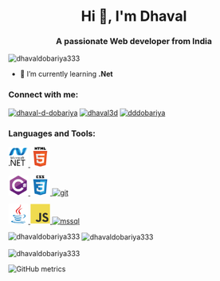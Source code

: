 <h1 align="center">Hi 👋, I'm Dhaval</h1>
<h3 align="center">A passionate Web developer from India</h3>

<p align="left"> <img src="https://komarev.com/ghpvc/?username=dhavaldobariya333&label=Profile%20views&color=0e75b6&style=flat" alt="dhavaldobariya333" /> </p>

- 🌱 I’m currently learning **.Net**

<h3 align="left">Connect with me:</h3>
<p align="left">
<a href="https://linkedin.com/in/dhaval-d-dobariya" target="blank"><img align="center" src="https://raw.githubusercontent.com/rahuldkjain/github-profile-readme-generator/master/src/images/icons/Social/linked-in-alt.svg" alt="dhaval-d-dobariya" height="30" width="40" /></a>
<a href="https://dev.to/dhaval3d" target="blank"><img align="center" src="https://raw.githubusercontent.com/rahuldkjain/github-profile-readme-generator/master/src/images/icons/Social/devto.svg" alt="dhaval3d" height="30" width="40" /></a>
<a href="https://twitter.com/dddobariya" target="blank"><img align="center" src="https://raw.githubusercontent.com/rahuldkjain/github-profile-readme-generator/master/src/images/icons/Social/twitter.svg" alt="dddobariya" height="30" width="40" /></a>
</p>

<h3 align="left">Languages and Tools:</h3>
 <a href="https://dotnet.microsoft.com/" target="_blank" rel="noreferrer"> <img src="https://raw.githubusercontent.com/devicons/devicon/master/icons/dot-net/dot-net-original-wordmark.svg" alt="dotnet" width="40" height="40"/> </a> <a href="https://www.w3.org/html/" target="_blank" rel="noreferrer"> <img src="https://raw.githubusercontent.com/devicons/devicon/master/icons/html5/html5-original-wordmark.svg" alt="html5" width="40" height="40"/> </a> 
<p align="left"> <a href="https://www.w3schools.com/cs/" target="_blank" rel="noreferrer"> 
<img src="https://raw.githubusercontent.com/devicons/devicon/master/icons/csharp/csharp-original.svg" alt="csharp" width="40" height="40"/> </a> 
<a href="https://www.w3schools.com/css/" target="_blank" rel="noreferrer"> <img src="https://raw.githubusercontent.com/devicons/devicon/master/icons/css3/css3-original-wordmark.svg" alt="css3" width="40" height="40"/> </a> <a href="https://git-scm.com/" target="_blank" rel="noreferrer"> <img src="https://www.vectorlogo.zone/logos/git-scm/git-scm-icon.svg" alt="git" width="40" height="40"/> </a> 
  
  <a href="https://www.java.com" target="_blank" rel="noreferrer"> <img src="https://raw.githubusercontent.com/devicons/devicon/master/icons/java/java-original.svg" alt="java" width="40" height="40"/> </a> 
  <a href="https://developer.mozilla.org/en-US/docs/Web/JavaScript" target="_blank" rel="noreferrer"> <img src="https://raw.githubusercontent.com/devicons/devicon/master/icons/javascript/javascript-original.svg" alt="javascript" width="40" height="40"/> </a> 
  <a href="https://www.microsoft.com/en-us/sql-server" target="_blank" rel="noreferrer"> <img src="https://www.svgrepo.com/show/303229/microsoft-sql-server-logo.svg" alt="mssql" width="40" height="40"/> </a> </p>

<p><img align="left" src="https://github-readme-stats.vercel.app/api/top-langs?username=dhavaldobariya333&show_icons=true&locale=en&layout=compact" alt="dhavaldobariya333" /></p>

<p>&nbsp;<img align="center" src="https://github-readme-stats.vercel.app/api?username=dhavaldobariya333&show_icons=true&locale=en" alt="dhavaldobariya333" /></p>

<p><img align="center" src="https://github-readme-streak-stats.herokuapp.com/?user=dhavaldobariya333&" alt="dhavaldobariya333" /></p>

![GitHub metrics](https://metrics.lecoq.io/DhavalDobariya333)  
